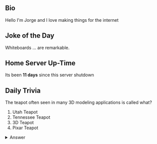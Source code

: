 ## Bio

Hello I'm Jorge and I love making things for the internet

## Joke of the Day

Whiteboards ... are remarkable.

## Home Server Up-Time

Its been **11 days** since this server shutdown


## Daily Trivia

The teapot often seen in many 3D modeling applications is called what?
 1. Utah Teapot
 2. Tennessee Teapot
 3. 3D Teapot
 4. Pixar Teapot

<details>
  <summary>Answer</summary>
  Utah Teapot
</details>
